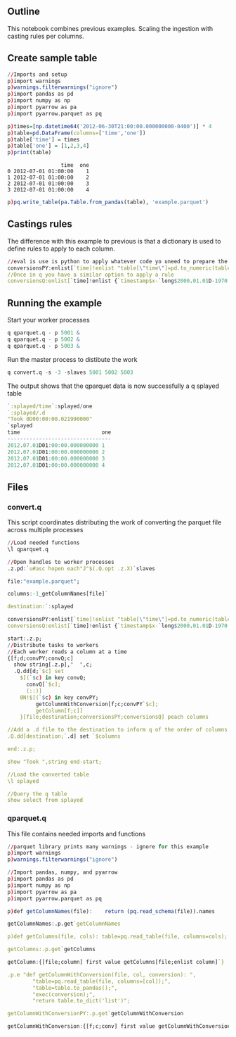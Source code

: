 
## Outline

This notebook combines previous examples. Scaling the ingestion with casting rules per columns.

## Create sample table


```q
//Imports and setup
p)import warnings
p)warnings.filterwarnings("ignore")
p)import pandas as pd
p)import numpy as np
p)import pyarrow as pa
p)import pyarrow.parquet as pq
```


```q
p)times=[np.datetime64('2012-06-30T21:00:00.000000000-0400')] * 4
p)table=pd.DataFrame(columns=['time','one'])
p)table['time'] = times
p)table['one'] = [1,2,3,4]
p)print(table)
```

                     time  one
    0 2012-07-01 01:00:00    1
    1 2012-07-01 01:00:00    2
    2 2012-07-01 01:00:00    3
    3 2012-07-01 01:00:00    4
    


```q
p)pq.write_table(pa.Table.from_pandas(table), 'example.parquet')
```

## Castings rules

The difference with this example to previous is that a dictionary is used to define rules to apply to each column.


```q
//eval is use is python to apply whatever code yo uneed to prepare the column
conversionsPY:enlist[`time]!enlist "table[\"time\"]=pd.to_numeric(table[\"time\"])";
//Once in q you have a similar option to apply a rule
conversionsQ:enlist[`time]!enlist {`timestamp$x-`long$2000.01.01D-1970.01.01D};
```

## Running the example

Start your worker processes

```q
q qparquet.q - p 5001 &
q qparquet.q - p 5002 &
q qparquet.q - p 5003 &
```

Run the master process to distibute the work

```q
q convert.q -s -3 -slaves 5001 5002 5003
```

The output shows that the qparquet data is now successfully a q splayed table
```q
`:splayed/time`:splayed/one
`:splayed/.d
"Took 0D00:00:00.021990000"
`splayed
time                          one
---------------------------------
2012.07.01D01:00:00.000000000 1
2012.07.01D01:00:00.000000000 2
2012.07.01D01:00:00.000000000 3
2012.07.01D01:00:00.000000000 4
```

## Files 

### convert.q

This script coordinates distributing the work of converting the parquet file across multiple processes

```q
//Load needed functions
\l qparquet.q

//Open handles to worker processes
.z.pd:`u#asc hopen each"J"$(.Q.opt .z.X)`slaves

file:"example.parquet";

columns:-1_getColumnNames[file]`

destination:`:splayed

conversionsPY:enlist[`time]!enlist "table[\"time\"]=pd.to_numeric(table[\"time\"])";
conversionsQ:enlist[`time]!enlist {`timestamp$x-`long$2000.01.01D-1970.01.01D};

start:.z.p;
//Distribute tasks to workers
//Each worker reads a column at a time
{[f;d;convPY;convQ;c]
  show string[.z.p],"  ",c;
  .Q.dd[d;`$c] set 
    $[(`$c) in key convQ;
      convQ[`$c];
	  (::)]
	0N!$[(`$c) in key convPY;
	     getColumnWithConversion[f;c;convPY`$c];
		 getColumn[f;c]]
    }[file;destination;conversionsPY;conversionsQ] peach columns

//Add a .d file to the destination to inform q of the order of columns
.Q.dd[destination;`.d] set `$columns

end:.z.p;

show "Took ",string end-start;

//Load the converted table
\l splayed

//Query the q table
show select from splayed
```

### qparquet.q

This file contains needed imports and functions

```q
//parquet library prints many warnings - ignore for this example
p)import warnings
p)warnings.filterwarnings("ignore")

//Import pandas, numpy, and pyarrow
p)import pandas as pd
p)import numpy as np
p)import pyarrow as pa
p)import pyarrow.parquet as pq

p)def getColumnNames(file):    return (pq.read_schema(file)).names

getColumnNames:.p.get`getColumnNames

p)def getColumns(file, cols): table=pq.read_table(file, columns=cols); return (table.to_pandas()).to_dict('list')

getColumns:.p.get`getColumns

getColumn:{[file;column] first value getColumns[file;enlist column]`}

.p.e "def getColumnWithConversion(file, col, conversion): ",
		"table=pq.read_table(file, columns=[col]);",
		"table=table.to_pandas();",
		"exec(conversion);",
		"return table.to_dict('list')";

getColumnWithConversionPY:.p.get`getColumnWithConversion

getColumnWithConversion:{[f;c;conv] first value getColumnWithConversionPY[f;c;conv]`}
```